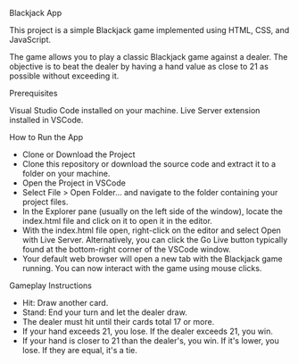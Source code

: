 Blackjack App

This project is a simple Blackjack game implemented using HTML, CSS, and JavaScript.

The game allows you to play a classic Blackjack game against a dealer. The objective is to beat the dealer by having a hand value as close to 21 as possible without exceeding it.


Prerequisites

Visual Studio Code installed on your machine.
Live Server extension installed in VSCode.

How to Run the App

- Clone or Download the Project
- Clone this repository or download the source code and extract it to a folder on your machine.
- Open the Project in VSCode
- Select File > Open Folder... and navigate to the folder containing your project files.
- In the Explorer pane (usually on the left side of the window), locate the index.html file and click on it to open it in the editor.
- With the index.html file open, right-click on the editor and select Open with Live Server. Alternatively, you can click the Go Live button typically found at the bottom-right corner of the VSCode window.
- Your default web browser will open a new tab with the Blackjack game running. You can now interact with the game using mouse clicks.


Gameplay Instructions

- Hit: Draw another card.
- Stand: End your turn and let the dealer draw.
- The dealer must hit until their cards total 17 or more.
- If your hand exceeds 21, you lose. If the dealer exceeds 21, you win.
- If your hand is closer to 21 than the dealer's, you win. If it's lower, you lose. If they are equal, it's a tie.
